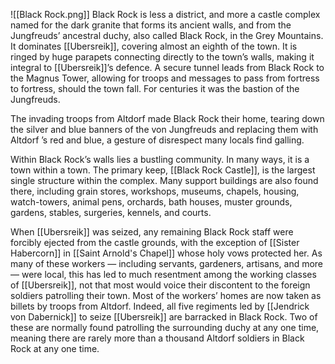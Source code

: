 ![[Black Rock.png]]
Black Rock is less a district, and more a castle complex named for the dark granite that forms its ancient walls, and from the Jungfreuds’ ancestral duchy, also called Black Rock, in the Grey Mountains. It dominates [[Ubersreik]], covering almost an eighth of the town. It is ringed by huge parapets connecting directly to the town’s walls, making it integral to [[Ubersreik]]’s defence. A secure tunnel leads from Black Rock to the Magnus Tower, allowing for troops and messages to pass from fortress to fortress, should the town fall. For centuries it was the bastion of the Jungfreuds.

The invading troops from Altdorf made Black Rock their home, tearing down the silver and blue banners of the von Jungfreuds and replacing them with Altdorf ’s red and blue, a gesture of disrespect many locals find galling.

Within Black Rock’s walls lies a bustling community. In many ways, it is a town within a town. The primary keep, [[Black Rock Castle]], is the largest single structure within the complex. Many support buildings are also found there, including grain stores, workshops, museums, chapels, housing, watch-towers, animal pens, orchards, bath houses, muster grounds, gardens, stables, surgeries, kennels, and courts.

When [[Ubersreik]] was seized, any remaining Black Rock staff were forcibly ejected from the castle grounds, with the exception of [[Sister Habercorn]] in [[Saint Arnold's Chapel]] whose holy vows protected her. As many of these workers — including servants, gardeners, artisans, and more — were local, this has led to much resentment among the working classes of [[Ubersreik]], not that most would voice their discontent to the foreign soldiers patrolling their town. Most of the workers’ homes are now taken as billets by troops from Altdorf. Indeed, all five regiments led by [[Jendrick von Dabernick]] to seize [[Ubersreik]] are barracked in Black Rock. Two of these are normally found patrolling the surrounding duchy at any one time, meaning there are rarely more than a thousand Altdorf soldiers in Black Rock at any one time.
